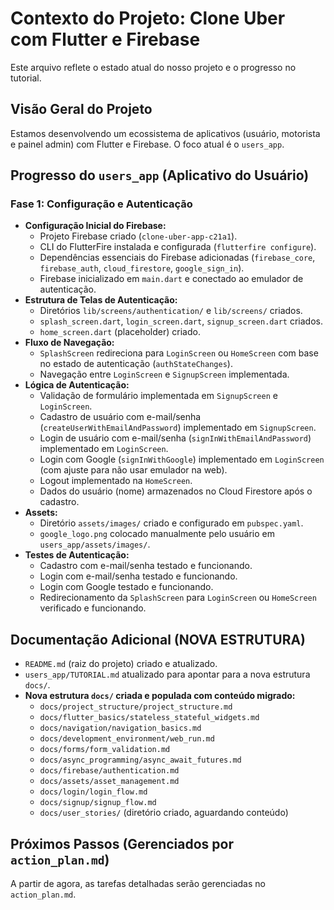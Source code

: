# Contexto do Projeto: Clone Uber com Flutter e Firebase

Este arquivo reflete o estado atual do nosso projeto e o progresso no tutorial.

## Visão Geral do Projeto

Estamos desenvolvendo um ecossistema de aplicativos (usuário, motorista e painel admin) com Flutter e Firebase. O foco atual é o `users_app`.

## Progresso do `users_app` (Aplicativo do Usuário)

### Fase 1: Configuração e Autenticação

*   **Configuração Inicial do Firebase:**
    *   Projeto Firebase criado (`clone-uber-app-c21a1`).
    *   CLI do FlutterFire instalada e configurada (`flutterfire configure`).
    *   Dependências essenciais do Firebase adicionadas (`firebase_core`, `firebase_auth`, `cloud_firestore`, `google_sign_in`).
    *   Firebase inicializado em `main.dart` e conectado ao emulador de autenticação.
*   **Estrutura de Telas de Autenticação:**
    *   Diretórios `lib/screens/authentication/` e `lib/screens/` criados.
    *   `splash_screen.dart`, `login_screen.dart`, `signup_screen.dart` criados.
    *   `home_screen.dart` (placeholder) criado.
*   **Fluxo de Navegação:**
    *   `SplashScreen` redireciona para `LoginScreen` ou `HomeScreen` com base no estado de autenticação (`authStateChanges`).
    *   Navegação entre `LoginScreen` e `SignupScreen` implementada.
*   **Lógica de Autenticação:**
    *   Validação de formulário implementada em `SignupScreen` e `LoginScreen`.
    *   Cadastro de usuário com e-mail/senha (`createUserWithEmailAndPassword`) implementado em `SignupScreen`.
    *   Login de usuário com e-mail/senha (`signInWithEmailAndPassword`) implementado em `LoginScreen`.
    *   Login com Google (`signInWithGoogle`) implementado em `LoginScreen` (com ajuste para não usar emulador na web).
    *   Logout implementado na `HomeScreen`.
    *   Dados do usuário (nome) armazenados no Cloud Firestore após o cadastro.
*   **Assets:**
    *   Diretório `assets/images/` criado e configurado em `pubspec.yaml`.
    *   `google_logo.png` colocado manualmente pelo usuário em `users_app/assets/images/`.
*   **Testes de Autenticação:**
    *   Cadastro com e-mail/senha testado e funcionando.
    *   Login com e-mail/senha testado e funcionando.
    *   Login com Google testado e funcionando.
    *   Redirecionamento da `SplashScreen` para `LoginScreen` ou `HomeScreen` verificado e funcionando.

## Documentação Adicional (NOVA ESTRUTURA)

*   `README.md` (raiz do projeto) criado e atualizado.
*   `users_app/TUTORIAL.md` atualizado para apontar para a nova estrutura `docs/`.
*   **Nova estrutura `docs/` criada e populada com conteúdo migrado:**
    *   `docs/project_structure/project_structure.md`
    *   `docs/flutter_basics/stateless_stateful_widgets.md`
    *   `docs/navigation/navigation_basics.md`
    *   `docs/development_environment/web_run.md`
    *   `docs/forms/form_validation.md`
    *   `docs/async_programming/async_await_futures.md`
    *   `docs/firebase/authentication.md`
    *   `docs/assets/asset_management.md`
    *   `docs/login/login_flow.md`
    *   `docs/signup/signup_flow.md`
    *   `docs/user_stories/` (diretório criado, aguardando conteúdo)

## Próximos Passos (Gerenciados por `action_plan.md`)

A partir de agora, as tarefas detalhadas serão gerenciadas no `action_plan.md`.